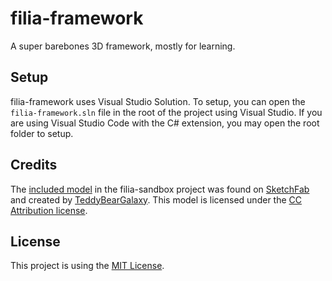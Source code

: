 # filia-framework
A super barebones 3D framework, mostly for learning.

## Setup
filia-framework uses Visual Studio Solution. To setup, you can open the `filia-framework.sln` file in the root of the project using Visual Studio.
If you are using Visual Studio Code with the C# extension, you may open the root folder to setup.

## Credits
The [included model](https://github.com/premiering/filia-framework/blob/master/filia-sandbox/assets/ac%20house%20red.obj) in the filia-sandbox project was found on [SketchFab](https://sketchfab.com/3d-models/animal-crossing-house-b2991dcd8d8844509ad7ebc0c1ddd4b8) and created by [TeddyBearGalaxy](https://sketchfab.com/teddybeargalaxy). This model is licensed under the [CC Attribution license](https://creativecommons.org/licenses/by/4.0/).

## License
This project is using the [MIT License](https://github.com/premiering/filia-framework/blob/master/LICENSE.txt).
